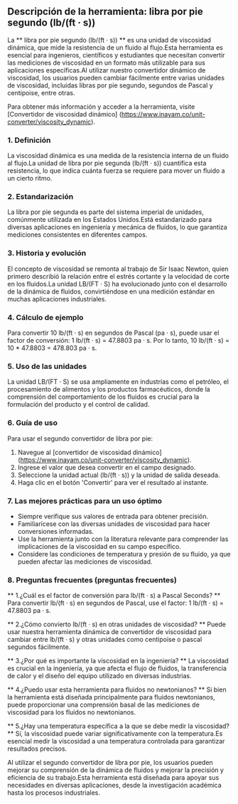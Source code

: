 ## Descripción de la herramienta: libra por pie segundo (lb/(ft · s))

La ** libra por pie segundo (lb/(ft · s)) ** es una unidad de viscosidad dinámica, que mide la resistencia de un fluido al flujo.Esta herramienta es esencial para ingenieros, científicos y estudiantes que necesitan convertir las mediciones de viscosidad en un formato más utilizable para sus aplicaciones específicas.Al utilizar nuestro convertidor dinámico de viscosidad, los usuarios pueden cambiar fácilmente entre varias unidades de viscosidad, incluidas libras por pie segundo, segundos de Pascal y centipoise, entre otras.

Para obtener más información y acceder a la herramienta, visite [Convertidor de viscosidad dinámico] (https://www.inayam.co/unit-converter/viscosity_dynamic).

### 1. Definición
La viscosidad dinámica es una medida de la resistencia interna de un fluido al flujo.La unidad de libra por pie segunda (lb/(ft · s)) cuantifica esta resistencia, lo que indica cuánta fuerza se requiere para mover un fluido a un cierto ritmo.

### 2. Estandarización
La libra por pie segunda es parte del sistema imperial de unidades, comúnmente utilizada en los Estados Unidos.Está estandarizado para diversas aplicaciones en ingeniería y mecánica de fluidos, lo que garantiza mediciones consistentes en diferentes campos.

### 3. Historia y evolución
El concepto de viscosidad se remonta al trabajo de Sir Isaac Newton, quien primero describió la relación entre el estrés cortante y la velocidad de corte en los fluidos.La unidad LB/(FT · S) ha evolucionado junto con el desarrollo de la dinámica de fluidos, convirtiéndose en una medición estándar en muchas aplicaciones industriales.

### 4. Cálculo de ejemplo
Para convertir 10 lb/(ft · s) en segundos de Pascal (pa · s), puede usar el factor de conversión:
1 lb/(ft · s) = 47.8803 pa · s.
Por lo tanto, 10 lb/(ft · s) = 10 * 47.8803 = 478.803 pa · s.

### 5. Uso de las unidades
La unidad LB/(FT · S) se usa ampliamente en industrias como el petróleo, el procesamiento de alimentos y los productos farmacéuticos, donde la comprensión del comportamiento de los fluidos es crucial para la formulación del producto y el control de calidad.

### 6. Guía de uso
Para usar el segundo convertidor de libra por pie:
1. Navegue al [convertidor de viscosidad dinámico] (https://www.inayam.co/unit-converter/viscosity_dynamic).
2. Ingrese el valor que desea convertir en el campo designado.
3. Seleccione la unidad actual (lb/(ft · s)) y la unidad de salida deseada.
4. Haga clic en el botón 'Convertir' para ver el resultado al instante.

### 7. Las mejores prácticas para un uso óptimo
- Siempre verifique sus valores de entrada para obtener precisión.
- Familiarícese con las diversas unidades de viscosidad para hacer conversiones informadas.
- Use la herramienta junto con la literatura relevante para comprender las implicaciones de la viscosidad en su campo específico.
- Considere las condiciones de temperatura y presión de su fluido, ya que pueden afectar las mediciones de viscosidad.

### 8. Preguntas frecuentes (preguntas frecuentes)

** 1.¿Cuál es el factor de conversión para lb/(ft · s) a Pascal Seconds? **
Para convertir lb/(ft · s) en segundos de Pascal, use el factor: 1 lb/(ft · s) = 47.8803 pa · s.

** 2.¿Cómo convierto lb/(ft · s) en otras unidades de viscosidad? **
Puede usar nuestra herramienta dinámica de convertidor de viscosidad para cambiar entre lb/(ft · s) y otras unidades como centipoise o pascal segundos fácilmente.

** 3.¿Por qué es importante la viscosidad en la ingeniería? **
La viscosidad es crucial en la ingeniería, ya que afecta el flujo de fluidos, la transferencia de calor y el diseño del equipo utilizado en diversas industrias.

** 4.¿Puedo usar esta herramienta para fluidos no newtonianos? **
Si bien la herramienta está diseñada principalmente para fluidos newtonianos, puede proporcionar una comprensión basal de las mediciones de viscosidad para los fluidos no newtonianos.

** 5.¿Hay una temperatura específica a la que se debe medir la viscosidad? **
Sí, la viscosidad puede variar significativamente con la temperatura.Es esencial medir la viscosidad a una temperatura controlada para garantizar resultados precisos.

Al utilizar el segundo convertidor de libra por pie, los usuarios pueden mejorar su comprensión de la dinámica de fluidos y mejorar la precisión y eficiencia de su trabajo.Esta herramienta está diseñada para apoyar sus necesidades en diversas aplicaciones, desde la investigación académica hasta los procesos industriales.